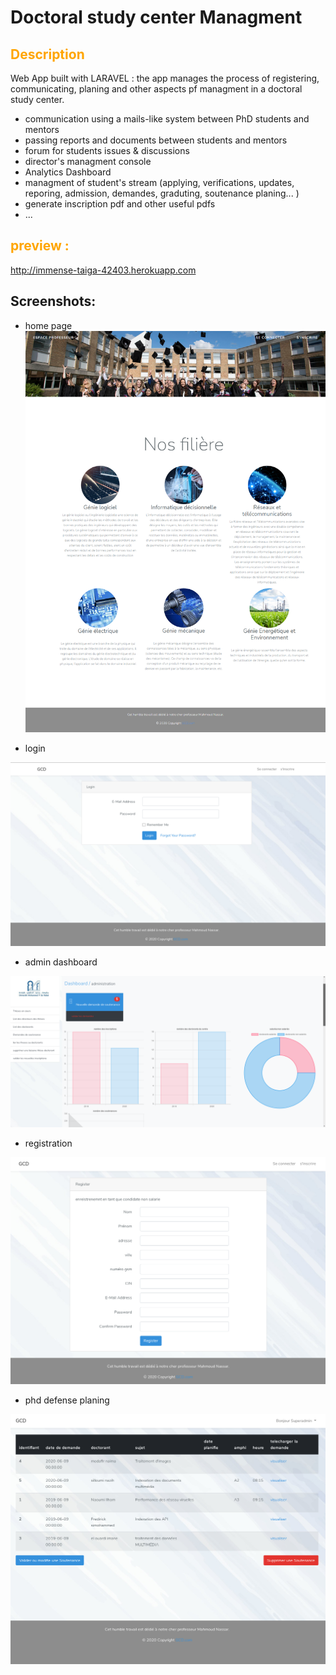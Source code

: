 # Doctoral study center Managment 
## <span style="color:orange"><strong>Description</strong></span>

 Web App built with LARAVEL : the app manages the process of registering, communicating, planing and other aspects pf managment in a doctoral study center.

- communication using a mails-like system between PhD students and mentors
- passing reports and documents between students and mentors
- forum for students issues & discussions
- director's managment console
- Analytics Dashboard
- managment of student's stream (applying, verifications, updates, reporing, admission, demandes, graduting, soutenance planing... )
- generate inscription pdf and other useful pdfs
- ...

## <span style="color:orange"><strong> preview : </strong></span>

http://immense-taiga-42403.herokuapp.com


## Screenshots:
- home page
![Alt text](screenshots/home.png?raw=true "Title")

- login

![Alt text](screenshots/login.png?raw=true "Title")

- admin dashboard

![Alt text](screenshots/admin_dash.png?raw=true "Title")

- registration

![Alt text](screenshots/registre.png?raw=true "Title")

- phd defense planing 

![Alt text](screenshots/valid_soutenance.png?raw=true "Title")
